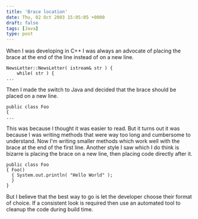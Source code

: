 ```yaml
---
title: 'Brace location'
date: Thu, 02 Oct 2003 15:05:05 +0000
draft: false
tags: [Java]
type: post
---
```


When I was developing in C++ I was always an advocate of placing the brace at the end of the line instead of on a new line.  
```
NewsLetter::NewsLetter( istream& str ) {
    while( str ) {
...

```

Then I made the switch to Java and decided that the brace should be placed on a new line.  

```
public class Foo
{
...

```

This was because I thought it was easier to read. But it turns out it was because I was writing methods that were way too long and cumbersome to understand. Now I'm writing smaller methods which work well with the brace at the end of the first line. Another style I saw which I do think is bizarre is placing the brace on a new line, then placing code directly after it.

```
public class Foo
{ Foo()
  { System.out.println( "Hello World" );
  }
}

```

But I believe that the best way to go is let the developer choose their format of choice. If a consistent look is required then use an automated tool to cleanup the code during build time.